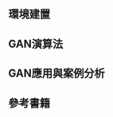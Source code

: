 
## 環境建置

## GAN演算法

## GAN應用與案例分析


## 參考書籍
### 
```


```

### 
```


```

### 
```


```

### 
```


```

### 
```


```

